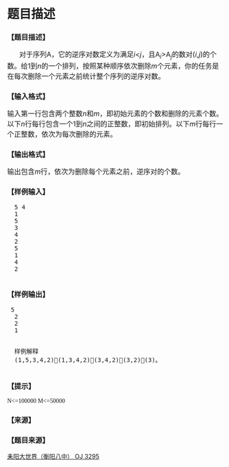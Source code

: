 # 题目描述


<h3>
【题目描述】
</h3>
<div class="content">
<div style="text-indent:21pt;">
<span style="font-size:medium;">对于序列A，它的逆序对数定义为满足<i>i</i>&lt;<i>j</i>，且A<i><sub>i</sub></i>&gt;A<i><sub>j</sub></i>的数对(<i>i</i>,<i>j</i>)的个数。给1到<i>n</i>的一个排列，按照某种顺序依次删除<i>m</i>个元素，你的任务是在每次删除一个元素之前统计整个序列的逆序对数。</span> 
</div>
</div>
<h3>
【输入格式】
</h3>
<div class="content">
<div>
<span style="font-size:medium;">输入第一行包含两个整数<i>n</i>和<i>m</i>，即初始元素的个数和删除的元素个数。以下<i>n</i>行每行包含一个1到<i>n</i>之间的正整数，即初始排列。以下<i>m</i>行每行一个正整数，依次为每次删除的元素。</span>
</div>
</div>
<h3>
【输出格式】
</h3>
<div class="content">
<div>
<span style="font-size:medium;">输出包含<i>m</i>行，依次为删除每个元素之前，逆序对的个数。</span> 
</div>
</div>
<h3>
【样例输入】
</h3>
<pre>  5 4
  1
  5
  3
  4
  2
  5
  1
  4
  2
  </pre>
<h3>
【样例输出】
</h3>
<pre> 5
  2
  2
  1</pre>
<pre>  
  样例解释
  (1,5,3,4,2)(1,3,4,2)(3,4,2)(3,2)(3)。
  </pre>
<h3>
【提示】
</h3>
<div class="content">
<p>
<span lang="EN-US" style="font-size:10.5pt;font-family:&#34;mso-bidi-font-size:12.0pt;mso-fareast-font-family:宋体;mso-font-kerning:1.0pt;mso-ansi-language:EN-US;mso-fareast-language:ZH-CN;mso-bidi-language:AR-SA;">N&lt;=<st1:chmetcnv w:st="on" tcsc="0" numbertype="1" negative="False" hasspace="True" sourcevalue="100000" unitname="m">100000 M</st1:chmetcnv>&lt;=50000</span>
</p>
</div>
<h3>
【来源】
</h3>
<div class="content">
<p>
<a href="problemset.php?search="></a> 
</p>
</div>
<h3>
【题目来源】
</h3>
<a href="http://www.lydsy.com/JudgeOnline/problem.php?id=3295">耒阳大世界（衡阳八中） OJ 3295</a>
